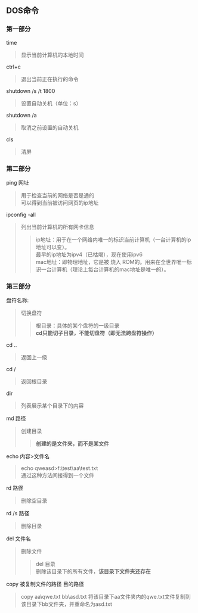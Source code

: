 ## DOS命令

### 第一部分  

time 
>显示当前计算机的本地时间  

ctrl+c 
>退出当前正在执行的命令  

shutdown /s /t 1800 
>设置自动关机（单位：s）  

shutdown /a 
>取消之前设置的自动关机  

cls 
>清屏  

### 第二部分 

ping 网址
>用于检查当前的网络是否是通的    
>可以得到当前被访问网页的ip地址 

ipconfig -all  
>列出当前计算机的所有网卡信息  
>>ip地址：用于在一个网络内唯一的标识当前计算机（一台计算机的ip地址可以变）。  
>>最早的ip地址为ipv4（已枯竭），现在使用ipv6  
>>mac地址：即物理地址，它是被 烧入 ROM的。用来在全世界唯一标识一台计算机（理论上每台计算机的mac地址是唯一的）。

### 第三部分 

盘符名称: 
>切换盘符  
>>根目录：具体的某个盘符的一级目录   
>>**cd只能切子目录，不能切盘符（即无法跨盘符操作）**

cd ..  
>返回上一级

cd /  
>返回根目录

dir  
>列表展示某个目录下的内容

md 路径
>创建目录  
>>**创建的是文件夹，而不是某文件**

echo 内容>文件名  
>echo qweasd>f:\test\aa\test.txt    
>通过这种方法间接得到一个文件

rd 路径  
>删除空目录

rd /s 路径  
>删除目录

del 文件名  
>删除文件  
>>del 目录  
>>删除该目录下的所有文件，**该目录下文件夹还存在**  

copy 被复制文件的路径 目的路径
>copy aa\qwe.txt bb\asd.txt 将该目录下aa文件夹内的qwe.txt文件复制到该目录下bb文件夹，并重命名为asd.txt




